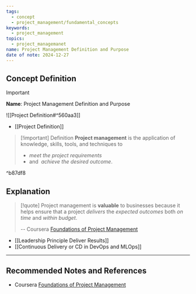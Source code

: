 ```yaml
---
tags:
  - concept
  - project_management/fundamental_concepts
keywords:
  - project_management
topics:
  - project_managemanet
name: Project Management Definition and Purpose
date of note: 2024-12-27
---
```


## Concept Definition

>[!important]
>**Name**: Project Management Definition and Purpose

![[Project Definition#^560aa3]]

- [[Project Definition]]

>[!important] Definition
>**Project management** is the application of knowledge, skills, tools, and techniques to 
>- *meet the project requirements* 
>- and  *achieve the desired outcome*.

^b87df8





## Explanation

>[!quote]
>Project management is **valuable** to businesses because it helps ensure that a project *delivers* the *expected outcomes* both *on time* and *within budget*.
>
>-- Coursera [Foundations of Project Management](https://www.coursera.org/learn/project-management-foundations?specialization=google-project-management)

- [[Leadership Principle Deliver Results]]
- [[Continuous Delivery or CD in DevOps and MLOps]]





-----------
##  Recommended Notes and References


- Coursera [Foundations of Project Management](https://www.coursera.org/learn/project-management-foundations?specialization=google-project-management)